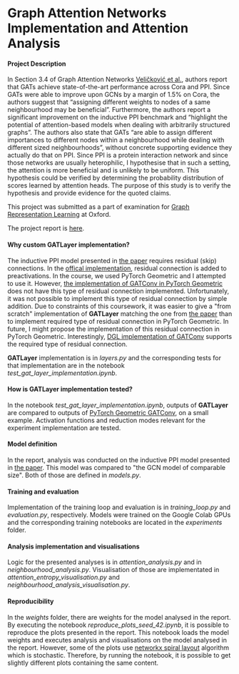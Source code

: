 # Graph Attention Networks Implementation and Attention Analysis

#### Project Description

In Section 3.4 of Graph Attention Networks [Veličković et al.](https://arxiv.org/abs/1710.10903), authors report that GATs achieve state-of-the-art performance across Cora and PPI. Since GATs were able to improve upon GCNs by a margin of 1.5% on Cora, the authors suggest that “assigning different weights to nodes of a same neighbourhood may be beneficial”. Furthermore, the authors report a significant improvement on the inductive PPI benchmark and “highlight the potential of attention-based models when dealing with arbitrarily structured graphs”. The authors also state that GATs “are able to assign different importances to different nodes within a neighbourhood while dealing with different sized neighbourhoods”, without concrete supporting evidence they actually do that on PPI. Since PPI is a protein interaction network and since those networks are usually heterophilic, I hypothesise that in such a setting, the attention is more beneficial and is unlikely to be uniform. This hypothesis could be verified by determining the probability distribution of scores learned by attention heads. The purpose of this study is to verify the hypothesis and provide evidence for the quoted claims.

This project was submitted as a part of examination for [Graph Representation Learning](https://www.cs.ox.ac.uk/teaching/courses/2022-2023/grl/) at Oxford. 

The project report is [here](https://github.com/gboduljak/graph-attention-networks/blob/master/report.pdf).


#### Why custom **GATLayer** implementation?
The inductive PPI model presented in [the paper](https://arxiv.org/pdf/1710.10903.pdf) requires residual (skip) connections. In the [offical implementation](https://github.com/PetarV-/GAT/blob/master/utils/layers.py), residual connection is added to preactivations. In the course, we used PyTorch Geometric and I attempted to use it. However, [the implementation of GATConv in PyTorch Geometric](https://pytorch-geometric.readthedocs.io/en/latest/_modules/torch_geometric/nn/conv/gat_conv.html#GATConv) does not have this type of residual connection implemented. Unfortunately, it was not possible to implement this type of residual connection by simple addition. Due to constraints of this coursework, it was easier to give a "from scratch" implementation of **GATLayer** matching the one from [the paper](https://arxiv.org/pdf/1710.10903.pdf) than to implement required type of residual connection in PyTorch Geometric. In future, I might propose the implementation of this residual connection in PyTorch Geometric. Interestingly, [DGL implementation of GATConv](https://docs.dgl.ai/en/0.8.x/generated/dgl.nn.pytorch.conv.GATConv.html#dgl.nn.pytorch.conv.GATConv) supports the required type of residual connection.

**GATLayer** implementation is in *layers.py* and the corresponding tests for that implementation are in the notebook *test_gat_layer_implementation.ipynb*.

#### How is **GATLayer** implementation tested?
In the notebook *test_gat_layer_implementation.ipynb*, outputs of **GATLayer** are compared to outputs of [PyTorch Geometric GATConv](https://pytorch-geometric.readthedocs.io/en/latest/_modules/torch_geometric/nn/conv/gat_conv.html#GATConv), on a small example. Activation functions and reduction modes relevant for the experiment implementation are tested.

#### Model definition
In the report, analysis was conducted on the inductive PPI model presented in [the paper](https://arxiv.org/pdf/1710.10903.pdf). This model was compared to "the GCN model of
comparable size". Both of those are defined in *models.py*. 

#### Training and evaluation
Implementation of the training loop and evaluation is in *training_loop.py* and *evaluation.py*,
respectively. Models were trained on the Google Colab GPUs and the corresponding training notebooks are located in the *experiments* folder.

#### Analysis implementation and visualisations
Logic for the presented analyses is in *attention_analysis.py* and in *neighbourhood_analysis.py*. Visualisation of those are implementated in  *attention_entropy_visualisation.py* and *neighbourhood_analysis_visualisation.py*.

#### Reproducibility
In the *weights* folder, there are weights for the model analysed in the report.
By executing the notebook *reproduce_plots_seed_42.ipynb*, it is possible to reproduce the plots presented in the report. This notebook loads the model weights and executes analysis and visualisations on the model analysed in the report. However, some of the plots use [networkx spiral layout](https://networkx.org/documentation/stable/reference/generated/networkx.drawing.layout.spiral_layout.html) algorithm which is stochastic. Therefore, by running the notebook, it is possible to get slightly different plots containing the same content.
